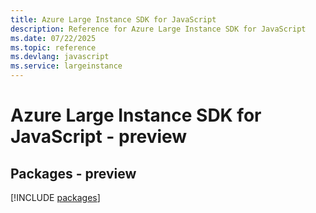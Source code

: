 ```yaml
---
title: Azure Large Instance SDK for JavaScript
description: Reference for Azure Large Instance SDK for JavaScript
ms.date: 07/22/2025
ms.topic: reference
ms.devlang: javascript
ms.service: largeinstance
---
```

# Azure Large Instance SDK for JavaScript - preview
## Packages - preview
[!INCLUDE [packages](large-instance-index.md)]